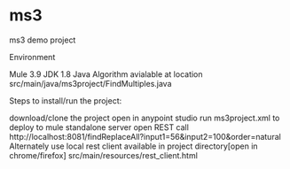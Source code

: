 # ms3
ms3 demo project

Environment

Mule 3.9
JDK 1.8
Java Algorithm avialable at location src/main/java/ms3project/FindMultiples.java

Steps to install/run the project:

download/clone the project
open in anypoint studio
run ms3project.xml to deploy to mule standalone server
open REST call http://localhost:8081/findReplaceAll?input1=56&input2=100&order=natural
Alternately use local rest client available in project directory[open in chrome/firefox] src/main/resources/rest_client.html
